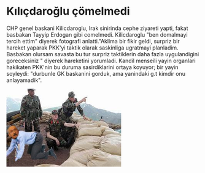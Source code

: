 # Kılıçdaroğlu çömelmedi

CHP genel baskani Kilicdaroglu, Irak sinirinda cephe ziyareti yapti,
fakat basbakan Tayyip Erdogan gibi comelmedi. Kilicdaroglu "ben
domalmayi tercih ettim" diyerek fotografi anlatti."Aklima bir fikir
geldi, surpriz bir hareket yaparak PKK'yi taktik olarak saskinliga
ugratmayi planladim. Basbakan olursam savasta bu tur surpriz
taktiklerin daha fazla uygulandigini goreceksiniz " diyerek hareketini
yorumladi. Kandil menseili yayin organlari hakikaten PKK'nin bu duruma
sasirdiklarini ortaya koyuyor; bir yayin soyleydi: "durbunle GK
baskanini gorduk, ama yanindaki g.t kimdir onu anlayamadik".


![](kilicdaroglu_domaldi.jpg)
